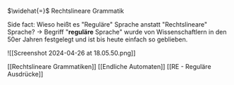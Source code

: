 $\widehat{=}$ Rechtslineare Grammatik

Side fact:
Wieso heißt es "Reguläre" Sprache anstatt "Rechtslineare" Sprache? 
-> Begriff "**reguläre** Sprache" wurde von Wissenschaftlern in den 50er Jahren festgelegt und ist bis heute einfach so geblieben.



![[Screenshot 2024-04-26 at 18.05.50.png]]

[[Rechtslineare Grammatiken]]
[[Endliche Automaten]]
[[RE - Reguläre Ausdrücke]]


